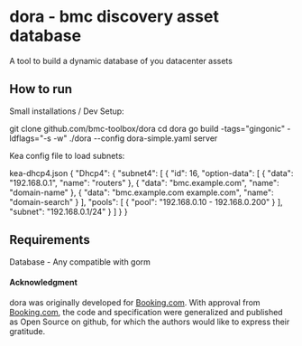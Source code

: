 # dora - bmc discovery asset database

A tool to build a dynamic database of you datacenter assets

## How to run

Small installations / Dev Setup:

git clone github.com/bmc-toolbox/dora
cd dora
go build -tags="gingonic" -ldflags="-s -w"
./dora --config dora-simple.yaml server

Kea config file to load subnets:

kea-dhcp4.json
{
    "Dhcp4": {
          "subnet4": [
                {
                "id": 16,
                "option-data": [
                    {
                        "data": "192.168.0.1",
                        "name": "routers"
                    },
                    {
                        "data": "bmc.example.com",
                        "name": "domain-name"
                    },
                    {
                        "data": "bmc.example.com example.com",
                        "name": "domain-search"
                    }
                ],
                "pools": [
                    {
                        "pool": "192.168.0.10 - 192.168.0.200"
                    }
                ],
                "subnet": "192.168.0.1/24"
                }
          ]
    }
}

## Requirements

Database - Any compatible with gorm

#### Acknowledgment

dora was originally developed for [Booking.com](http://www.booking.com).
With approval from [Booking.com](http://www.booking.com), the code and
specification were generalized and published as Open Source on github, for
which the authors would like to express their gratitude.
